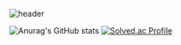 ![header](https://capsule-render.vercel.app/api?type=Transparent&color=ffffff&height=300&section=header&text=어서와라&fontSize=70)

![Anurag's GitHub stats](https://github-readme-stats.vercel.app/api?username=028902&show_icons=true&theme=chartreuse-dark)
[![Solved.ac Profile](http://mazassumnida.wtf/api/v2/generate_badge?boj=conscience98)](https://solved.ac/conscience98/)
